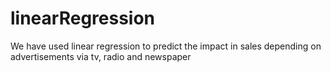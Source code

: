 # linearRegression
We have used linear regression to predict the impact in sales depending on advertisements via tv, radio and newspaper 
